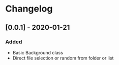 # Changelog

## [0.0.1] - 2020-01-21
### Added
- Basic Background class
- Direct file selection or random from folder or list
